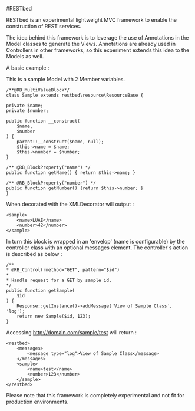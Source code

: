#RESTbed

RESTbed is an experimental lightweight MVC framework to enable the construction of REST services.

The idea behind this framework is to leverage the use of Annotations in the Model classes to generate the Views. Annotations are already used in Controllers in other frameworks, so this experiment extends this idea to the Models as well.

A basic example :

This is a sample Model with 2 Member variables.

    /**@RB_MultiValueBlock*/
    class Sample extends restbed\resource\ResourceBase {

    private $name;
    private $number;

    public function __construct(
        $name,
        $number
    ) {
        parent::__construct($name, null);
        $this->name = $name;
        $this->number = $number;
    }
    
    /** @RB_BlockProperty("name") */
    public function getName() { return $this->name; }
    
    /** @RB_BlockProperty("number") */
    public function getNumber() {return $this->number; }
    }
    
When decorated with the XMLDecorator will output :

    <sample>
        <name>LUAE</name>
        <number>42</number>
    </sample>
    
In turn this block is wrapped in an 'envelop' (name is configurable) by the controller class with an optional messages element. The controller's action is described as below :

    /**
    * @RB_Control(rmethod="GET", pattern="$id")
    *
    * Handle request for a GET by sample id.
    */
    public function getSample(
        $id
    ) {
        Response::getInstance()->addMessage('View of Sample Class', 'log');
        return new Sample($id, 123);
    }

Accessing http://domain.com/sample/test will return :

    <restbed>
        <messages>
            <message type="log">View of Sample Class</message>
        </messages>
        <sample>
            <name>test</name>
            <number>123</number>
        </sample>
    </restbed>
  
Please note that this framework is completely experimental and not fit for production environments.
